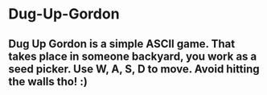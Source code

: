 # Dug-Up-Gordon
## Dug Up Gordon is a simple ASCII game. That takes place in someone backyard, you work as a seed picker. Use W, A, S, D to move. Avoid hitting the walls tho! :)

